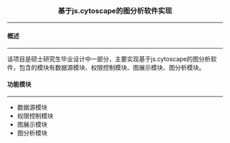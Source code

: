 ### <center>**基于js.cytoscape的图分析软件实现**</center>
***

#### **概述**
***

该项目是硕士研究生毕业设计中一部分，主要实现基于js.cytoscape的图分析软件，包含的模块有数据源模块、权限控制模块、图展示模块、图分析模块。

#### **功能模块**
***

* 数据源模块
* 权限控制模块
* 图展示模块
* 图分析模块